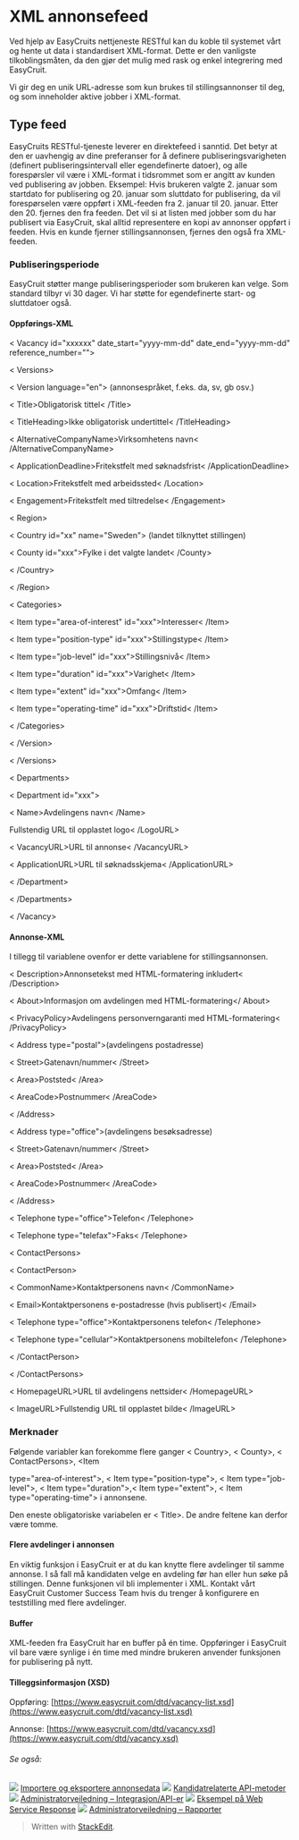 # XML annonsefeed

Ved hjelp av EasyCruits nettjeneste RESTful kan du koble til systemet vårt og hente ut data i standardisert XML-format. Dette er den vanligste tilkoblingsmåten, da den gjør det mulig med rask og enkel integrering med EasyCruit.

Vi gir deg en unik URL-adresse som kun brukes til stillingsannonser til deg, og som inneholder aktive jobber i XML-format.

## Type feed

EasyCruits RESTful-tjeneste leverer en direktefeed i sanntid. Det betyr at den er uavhengig av dine preferanser for å definere publiseringsvarigheten (definert publiseringsintervall eller egendefinerte datoer), og alle forespørsler vil være i XML-format i tidsrommet som er angitt av kunden ved publisering av jobben. Eksempel: Hvis brukeren valgte 2. januar som startdato for publisering og 20. januar som sluttdato for publisering, da vil forespørselen være oppført i XML-feeden fra 2. januar til 20. januar. Etter den 20. fjernes den fra feeden. Det vil si at listen med jobber som du har publisert via EasyCruit, skal alltid representere en kopi av annonser oppført i feeden. Hvis en kunde fjerner stillingsannonsen, fjernes den også fra XML-feeden.

### Publiseringsperiode

EasyCruit støtter mange publiseringsperioder som brukeren kan velge. Som standard tilbyr vi 30 dager. Vi har støtte for egendefinerte start- og sluttdatoer også.

#### Oppførings-XML

< Vacancy id="xxxxxx" date_start="yyyy-mm-dd" date_end="yyyy-mm-dd" reference_number="">

< Versions>

< Version language="en"> (annonsespråket, f.eks. da, sv, gb osv.)

< Title>Obligatorisk tittel< /Title>

< TitleHeading>Ikke obligatorisk undertittel< /TitleHeading>

< AlternativeCompanyName>Virksomhetens navn< /AlternativeCompanyName>

< ApplicationDeadline>Fritekstfelt med søknadsfrist< /ApplicationDeadline>

< Location>Fritekstfelt med arbeidssted< /Location>

< Engagement>Fritekstfelt med tiltredelse< /Engagement>

< Region>

< Country id="xx" name="Sweden"> (landet tilknyttet stillingen)

< County id="xxx">Fylke i det valgte landet< /County>

< /Country>

< /Region>

< Categories>

< Item type="area-of-interest" id="xxx">Interesser< /Item>

< Item type="position-type" id="xxx">Stillingstype< /Item>

< Item type="job-level" id="xxx">Stillingsnivå< /Item>

< Item type="duration" id="xxx">Varighet< /Item>

< Item type="extent" id="xxx">Omfang< /Item>

< Item type="operating-time" id="xxx">Driftstid< /Item>

< /Categories>

< /Version>

< /Versions>

< Departments>

< Department id="xxx">

< Name>Avdelingens navn< /Name>

<LogoURL>Fullstendig URL til opplastet logo< /LogoURL>

< VacancyURL>URL til annonse< /VacancyURL>

 < ApplicationURL>URL til søknadsskjema< /ApplicationURL>

< /Department>

< /Departments>

< /Vacancy>

#### Annonse-XML

I tillegg til variablene ovenfor er dette variablene for stillingsannonsen.

< Description>Annonsetekst med HTML-formatering inkludert< /Description>

< About>Informasjon om avdelingen med HTML-formatering</ About>

< PrivacyPolicy>Avdelingens personverngaranti med HTML-formatering< /PrivacyPolicy>

< Address type="postal">(avdelingens postadresse)

< Street>Gatenavn/nummer< /Street>

< Area>Poststed< /Area>

< AreaCode>Postnummer< /AreaCode>

< /Address>

< Address type="office">(avdelingens besøksadresse)

< Street>Gatenavn/nummer< /Street>

< Area>Poststed< /Area>

< AreaCode>Postnummer< /AreaCode>

< /Address>

< Telephone type="office">Telefon< /Telephone>

< Telephone type="telefax">Faks< /Telephone>

< ContactPersons>

< ContactPerson>

< CommonName>Kontaktpersonens navn< /CommonName>

< Email>Kontaktpersonens e-postadresse (hvis publisert)< /Email>

< Telephone type="office">Kontaktpersonens telefon< /Telephone>

< Telephone type="cellular">Kontaktpersonens mobiltelefon< /Telephone>

< /ContactPerson>

< /ContactPersons>

< HomepageURL>URL til avdelingens nettsider< /HomepageURL>

< ImageURL>Fullstendig URL til opplastet bilde< /ImageURL>

### Merknader

Følgende variabler kan forekomme flere ganger < Country>, < County>, < ContactPersons>, <Item

type="area-of-interest">, < Item type="position-type">, < Item type="job-level">, < Item type="duration">,< Item type="extent">, < Item type="operating-time"> i annonsene.

Den eneste obligatoriske variabelen er < Title>. De andre feltene kan derfor være tomme.

#### Flere avdelinger i annonsen

En viktig funksjon i EasyCruit er at du kan knytte flere avdelinger til samme annonse. I så fall må kandidaten velge en avdeling før han eller hun søke på stillingen. Denne funksjonen vil bli implementer i XML. Kontakt vårt EasyCruit Customer Success Team hvis du trenger å konfigurere en teststilling med flere avdelinger.

#### Buffer

XML-feeden fra EasyCruit har en buffer på én time. Oppføringer i EasyCruit vil bare være synlige i én time med mindre brukeren anvender funksjonen for publisering på nytt.

#### Tilleggsinformasjon (XSD)

Oppføring:  [https://www.easycruit.com/dtd/vacancy-list.xsd](https://www.easycruit.com/dtd/vacancy-list.xsd)

Annonse:  [https://www.easycruit.com/dtd/vacancy.xsd](https://www.easycruit.com/dtd/vacancy.xsd)

###### Se også:

![](../Resources/Images/icon-document-link.png)  [Importere og eksportere annonsedata](import_and_export_of_vacancy_data.htm)
![](../Resources/Images/icon-document-link.png)  [Kandidatrelaterte API-metoder](candidate_api_methods.htm)
![](../Resources/Images/icon-document-link.png)  [Administratorveiledning – Integrasjon/API-er](guide_for_administrators_integration_apis.htm)
![](../Resources/Images/icon-document-link.png)  [Eksempel på Web Service Response](example_web_service_response.htm)
![](../Resources/Images/icon-document-link.png)  [Administratorveiledning – Rapporter](guide_for_administrators_reports.htm)


> Written with [StackEdit](https://stackedit.io/).
<!--stackedit_data:
eyJoaXN0b3J5IjpbMjE0Mjc0NDYzM119
-->